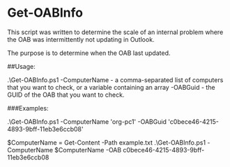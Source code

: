 # Get-OABInfo
This script was written to determine the scale of an internal problem where the OAB was intermittently not updating in Outlook.

The purpose is to determine when the OAB last updated.

##Usage:

.\Get-OABInfo.ps1 
                    -ComputerName - a comma-separated list of computers that you want to check, or a variable containing an array
                    -OABGuid - the GUID of the OAB that you want to check.

###Examples:

.\Get-OABInfo.ps1 -ComputerName 'org-pc1' -OABGuid 'c0bece46-4215-4893-9bff-11eb3e6ccb08'

$ComputerName = Get-Content -Path example.txt
.\Get-OABInfo.ps1 -ComputerName $ComputerName -OAB c0bece46-4215-4893-9bff-11eb3e6ccb08